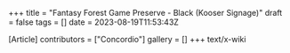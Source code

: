 +++
title = "Fantasy Forest Game Preserve - Black (Kooser Signage)"
draft = false
tags = []
date = 2023-08-19T11:53:43Z

[Article]
contributors = ["Concordio"]
gallery = []
+++
text/x-wiki